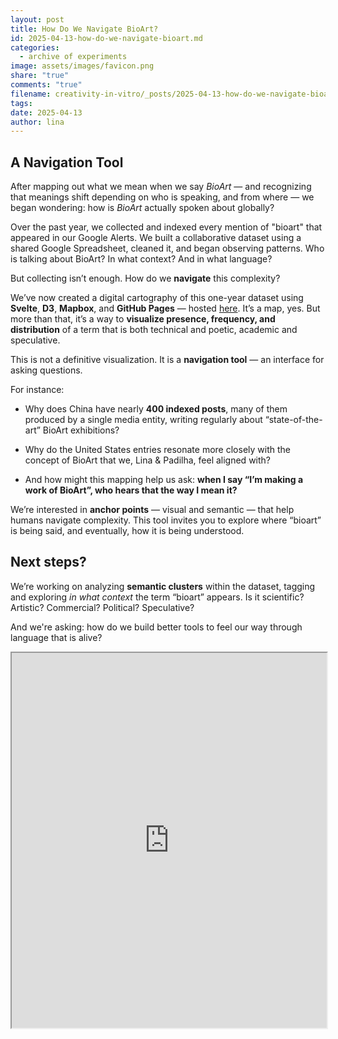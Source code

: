 ```yaml
---
layout: post
title: How Do We Navigate BioArt?
id: 2025-04-13-how-do-we-navigate-bioart.md
categories:
  - archive of experiments
image: assets/images/favicon.png
share: "true"
comments: "true"
filename: creativity-in-vitro/_posts/2025-04-13-how-do-we-navigate-bioart.md
tags: 
date: 2025-04-13
author: lina
---
```


## A Navigation Tool

After mapping out what we mean when we say _BioArt_ — and recognizing that meanings shift depending on who is speaking, and from where — we began wondering: how is _BioArt_ actually spoken about globally?

Over the past year, we collected and indexed every mention of "bioart" that appeared in our Google Alerts. We built a collaborative dataset using a shared Google Spreadsheet, cleaned it, and began observing patterns. Who is talking about BioArt? In what context? And in what language?

But collecting isn’t enough. How do we **navigate** this complexity?

We’ve now created a digital cartography of this one-year dataset using **Svelte**, **D3**, **Mapbox**, and **GitHub Pages** — hosted [here](https://linalopes.github.io/bio-terms/). It’s a map, yes. But more than that, it’s a way to **visualize presence, frequency, and distribution** of a term that is both technical and poetic, academic and speculative.

This is not a definitive visualization. It is a **navigation tool** — an interface for asking questions.

For instance:

- Why does China have nearly **400 indexed posts**, many of them produced by a single media entity, writing regularly about “state-of-the-art” BioArt exhibitions?
    
- Why do the United States entries resonate more closely with the concept of BioArt that we, Lina & Padilha, feel aligned with?
    
- And how might this mapping help us ask: **when I say “I’m making a work of BioArt”, who hears that the way I mean it?**
    

We’re interested in **anchor points** — visual and semantic — that help humans navigate complexity. This tool invites you to explore where “bioart” is being said, and eventually, how it is being understood.

## Next steps?

We’re working on analyzing **semantic clusters** within the dataset, tagging and exploring _in what context_ the term “bioart” appears. Is it scientific? Artistic? Commercial? Political? Speculative?

And we're asking: how do we build better tools to feel our way through language that is alive?

<iframe 
	height = "600"
	width = "100%"
	src = "https://linalopes.github.io/bio-terms/">
</iframe>
